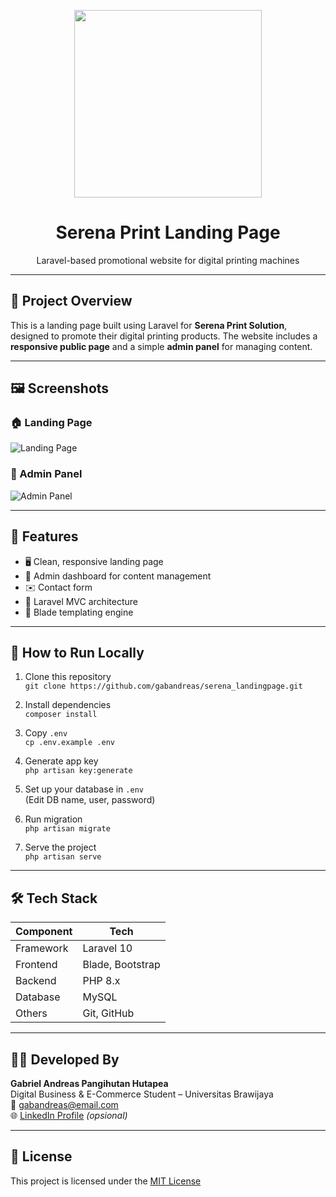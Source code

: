 <p align="center">
  <img src="https://raw.githubusercontent.com/laravel/art/master/logo-lockup/5%20SVG/2%20CMYK/1%20Full%20Color/laravel-logolockup-cmyk-red.svg" width="300"/>
</p>

<h1 align="center">Serena Print Landing Page</h1>

<p align="center">Laravel-based promotional website for digital printing machines</p>

---

## 📌 Project Overview

This is a landing page built using Laravel for **Serena Print Solution**, designed to promote their digital printing products. The website includes a **responsive public page** and a simple **admin panel** for managing content.

---

## 🖼️ Screenshots

### 🏠 Landing Page
![Landing Page](screenshots/landingpage.png)

### 🔐 Admin Panel
![Admin Panel](screenshots/adminpanel.png)

---

## 🔧 Features

- 🖥️ Clean, responsive landing page
- 🔐 Admin dashboard for content management
- ✉️ Contact form
- 📁 Laravel MVC architecture
- 🎨 Blade templating engine

---

## 🚀 How to Run Locally

1. Clone this repository  
   `git clone https://github.com/gabandreas/serena_landingpage.git`

2. Install dependencies  
   `composer install`

3. Copy `.env`  
   `cp .env.example .env`

4. Generate app key  
   `php artisan key:generate`

5. Set up your database in `.env`  
   (Edit DB name, user, password)

6. Run migration  
   `php artisan migrate`

7. Serve the project  
   `php artisan serve`

---

## 🛠️ Tech Stack

| Component | Tech |
|-----------|------|
| Framework | Laravel 10 |
| Frontend | Blade, Bootstrap |
| Backend  | PHP 8.x |
| Database | MySQL |
| Others   | Git, GitHub |

---

## 👨‍💻 Developed By

**Gabriel Andreas Pangihutan Hutapea**  
Digital Business & E-Commerce Student – Universitas Brawijaya  
📧 gabandreas@email.com  
🌐 [LinkedIn Profile](https://linkedin.com/in/gabandreas) *(opsional)*

---

## 📃 License

This project is licensed under the [MIT License](https://opensource.org/licenses/MIT)
